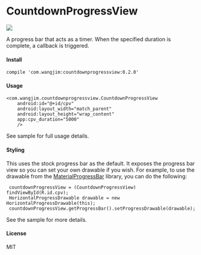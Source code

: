 # CountdownProgressView

![](http://i.imgur.com/TWQmuIv.gif)

A progress bar that acts as a timer. When the specified duration is complete, a callback is triggered.

#### Install

    compile 'com.wangjim:countdownprogressview:0.2.0'
    
#### Usage

    <com.wangjim.countdownprogressview.CountdownProgressView
        android:id="@+id/cpv"
        android:layout_width="match_parent"
        android:layout_height="wrap_content"
        app:cpv_duration="5000"
        />
        
See sample for full usage details.


#### Styling

This uses the stock progress bar as the default. It exposes the progress bar view so you can set your own drawable if you wish. For example, to use the drawable from the [MaterialProgressBar](https://github.com/DreaminginCodeZH/MaterialProgressBar) library, you can do the following:

     countdownProgressView = (CountdownProgressView) findViewById(R.id.cpv);
     HorizontalProgressDrawable drawable = new HorizontalProgressDrawable(this);
     countdownProgressView.getProgressBar().setProgressDrawable(drawable);
     
See the sample for more details.

#### License

MIT
